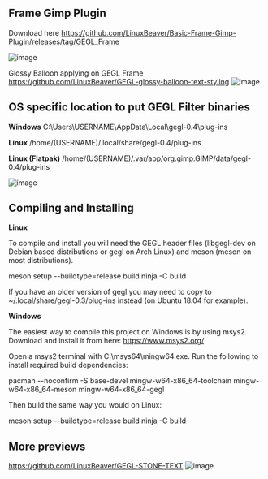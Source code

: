 ## Frame Gimp Plugin

Download here
https://github.com/LinuxBeaver/Basic-Frame-Gimp-Plugin/releases/tag/GEGL_Frame

![image](https://github.com/LinuxBeaver/Basic-Frame-Gimp-Plugin/assets/78667207/225429f5-6d86-4f01-ad4d-f377c563ecb8)

Glossy Balloon applying on GEGL Frame
https://github.com/LinuxBeaver/GEGL-glossy-balloon-text-styling
![image](https://github.com/LinuxBeaver/Basic-Frame-Gimp-Plugin/assets/78667207/a6bf32f8-50cc-4042-9be2-e0218b8081f6)

## OS specific location to put GEGL Filter binaries 

**Windows**
C:\Users\USERNAME\AppData\Local\gegl-0.4\plug-ins
 
**Linux**
 /home/(USERNAME)/.local/share/gegl-0.4/plug-ins
 
 **Linux (Flatpak)**
 /home/(USERNAME)/.var/app/org.gimp.GIMP/data/gegl-0.4/plug-ins

![image](https://github.com/LinuxBeaver/GEGL-glossy-balloon-text-styling/assets/78667207/f15fb5eb-c8d7-4c08-bbac-97048864e657)


## Compiling and Installing
**Linux**

To compile and install you will need the GEGL header files (libgegl-dev on Debian based distributions or gegl on Arch Linux) and meson (meson on most distributions).

meson setup --buildtype=release build
ninja -C build


If you have an older version of gegl you may need to copy to ~/.local/share/gegl-0.3/plug-ins instead (on Ubuntu 18.04 for example).

**Windows**

The easiest way to compile this project on Windows is by using msys2. Download and install it from here: https://www.msys2.org/

Open a msys2 terminal with C:\msys64\mingw64.exe. Run the following to install required build dependencies:

pacman --noconfirm -S base-devel mingw-w64-x86_64-toolchain mingw-w64-x86_64-meson mingw-w64-x86_64-gegl

Then build the same way you would on Linux:

meson setup --buildtype=release build
ninja -C build

## More previews

https://github.com/LinuxBeaver/GEGL-STONE-TEXT
![image](https://github.com/LinuxBeaver/Basic-Frame-Gimp-Plugin/assets/78667207/77accca8-52c9-40c0-ab8f-1af685eb4f8d)



